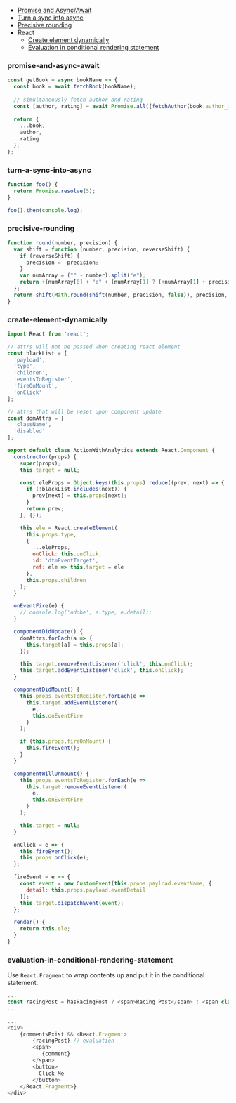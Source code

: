 * [Promise and Async/Await](#promise-and-async-await)
* [Turn a sync into async](#turn-a-sync-into-async)
* [Precisive rounding](#precisive-rounding)
* React
  * [Create element dynamically](#create-element-dynamically)
  * [Evaluation in conditional rendering statement](#evaluation-in-conditional-rendering-statement)

### promise-and-async-await
```js
const getBook = async bookName => {
  const book = await fetchBook(bookName);
  
  // simultaneously fetch author and rating
  const [author, rating] = await Promise.all([fetchAuthor(book.author_id), fetchRating(book.id)]);
  
  return {
    ...book,
    author,
    rating
  };
};
```

### turn-a-sync-into-async
```js
function foo() {
  return Promise.resolve(5);
}

foo().then(console.log);
```

### precisive-rounding
```js
function round(number, precision) {
  var shift = function (number, precision, reverseShift) {
    if (reverseShift) {
      precision = -precision;
    }
    var numArray = ("" + number).split("e");
    return +(numArray[0] + "e" + (numArray[1] ? (+numArray[1] + precision) : precision));
  };
  return shift(Math.round(shift(number, precision, false)), precision, true);
}
```

### create-element-dynamically
```js
import React from 'react';

// attrs will not be passed when creating react element
const blackList = [
  'payload',
  'type',
  'children',
  'eventsToRegister',
  'fireOnMount',
  'onClick'
];

// attrs that will be reset upon component update
const domAttrs = [
  'className',
  'disabled'
];

export default class ActionWithAnalytics extends React.Component {
  constructor(props) {
    super(props);
    this.target = null;

    const eleProps = Object.keys(this.props).reduce((prev, next) => {
      if (!blackList.includes(next)) {
        prev[next] = this.props[next];
      }
      return prev;
    }, {});

    this.ele = React.createElement(
      this.props.type,
      {
        ...eleProps,
        onClick: this.onClick,
        id: 'dtmEventTarget',
        ref: ele => this.target = ele
      },
      this.props.children
    );
  }

  onEventFire(e) {
    // console.log('adobe', e.type, e.detail);
  }

  componentDidUpdate() {
    domAttrs.forEach(a => {
      this.target[a] = this.props[a];
    });

    this.target.removeEventListener('click', this.onClick);
    this.target.addEventListener('click', this.onClick);
  }

  componentDidMount() {
    this.props.eventsToRegister.forEach(e =>
      this.target.addEventListener(
        e,
        this.onEventFire
      )
    );

    if (this.props.fireOnMount) {
      this.fireEvent();
    }
  }

  componentWillUnmount() {
    this.props.eventsToRegister.forEach(e =>
      this.target.removeEventListener(
        e,
        this.onEventFire
      )
    );

    this.target = null;
  }

  onClick = e => {
    this.fireEvent();
    this.props.onClick(e);
  };

  fireEvent = e => {
    const event = new CustomEvent(this.props.payload.eventName, {
      detail: this.props.payload.eventDetail
    });
    this.target.dispatchEvent(event);
  };

  render() {
    return this.ele;
  }
}
```

### evaluation-in-conditional-rendering-statement
Use `React.Fragment` to wrap contents up and put it in the conditional statement.

```js
...
const racingPost = hasRacingPost ? <span>Racing Post</span> : <span class="racing_report">Racing Report</span>
...

...
<div>
    {commentsExist && <React.Fragment>
        {racingPost} // evaluation
        <span>
           {comment}
        </span>
        <button>
          Click Me
        </button>
    </React.Fragment>}
</div>
```
